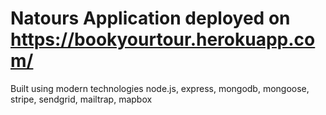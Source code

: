 # Natours Application deployed on https://bookyourtour.herokuapp.com/

 Built using modern technologies node.js, express, mongodb, mongoose, stripe, sendgrid, mailtrap, mapbox
